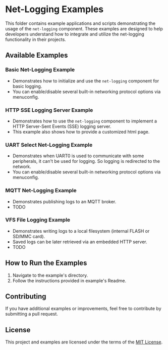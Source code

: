 # Net-Logging Examples

This folder contains example applications and scripts demonstrating the usage of the `net-logging` component. These examples are designed to help developers understand how to integrate and utilize the net-logging functionality in their projects.

## Available Examples

### **Basic Net-Logging Example**
- Demonstrates how to initialize and use the `net-logging` component for basic logging.
- You can enable/disable several built-in networking protocol options via menuconfig.

### **HTTP SSE Logging Server Example**
- Demonstrates how to use the `net-logging` component to implement a HTTP Server-Sent Events (SSE) logging server.
- This example also shows how to provide a customized html page.

### **UART Select Net-Logging Example**
- Demonstrates when UART0 is used to communicate with some peripherals, it can't be used for logging. So logging is redirected to the network.
- You can enable/disable several built-in networking protocol options via menuconfig.

### **MQTT Net-Logging Example**
- Demonstrates publishing logs to an MQTT broker.
- TODO

### **VFS File Logging Example**
- Demonstrates writing logs to a local filesystem (internal FLASH or SD/MMC card).
- Saved logs can be later retrieved via an embedded HTTP server.
- TODO

## How to Run the Examples

1. Navigate to the example's directory.
2. Follow the instructions provided in example's Readme.

## Contributing

If you have additional examples or improvements, feel free to contribute by submitting a pull request.

## License

This project and examples are licensed under the terms of the [MIT License](../LICENSE).
